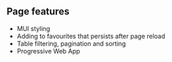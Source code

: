 ## Page features

- MUI styling
- Adding to favourites that persists after page reload
- Table filtering, pagination and sorting
- Progressive Web App
